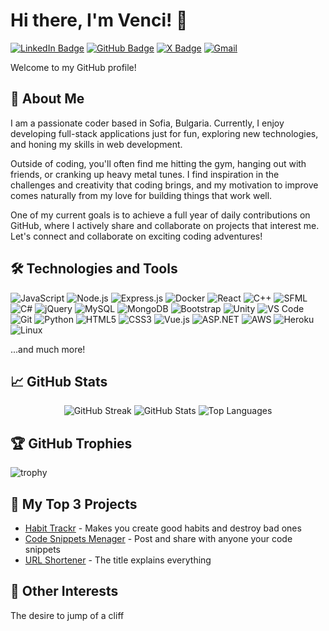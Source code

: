 # Hi there, I'm Venci! 👋

[![LinkedIn Badge](https://img.shields.io/badge/-LinkedIn-blue?style=flat&logo=Linkedin&logoColor=white&link=https://www.linkedin.com/in/yourprofile/)](https://www.linkedin.com/in/ventsislav-manoilov-a82210272/)
[![GitHub Badge](https://img.shields.io/badge/-Github-black?style=flat&logo=github&logoColor=white&link=https://github.com/VencislavManoilov)](https://github.com/VencislavManoilov)
[![X Badge](https://img.shields.io/badge/-Venci-black?style=flat&logo=X&logoColor=whitelink=https://x.com/venci71694746)](https://x.com/venci71694746)
[![Gmail](https://img.shields.io/badge/-Gmail-white?style=flat&logo=gmail&logoColor=whitelink=mailto:vencislav2.manoilov@gmail.com)](mailto:vencislav2.manoilov@gmail.com)

Welcome to my GitHub profile!

## 🚀 About Me

I am a passionate coder based in Sofia, Bulgaria. Currently, I enjoy developing full-stack applications just for fun, exploring new technologies, and honing my skills in web development.

Outside of coding, you'll often find me hitting the gym, hanging out with friends, or cranking up heavy metal tunes. I find inspiration in the challenges and creativity that coding brings, and my motivation to improve comes naturally from my love for building things that work well.

One of my current goals is to achieve a full year of daily contributions on GitHub, where I actively share and collaborate on projects that interest me. Let's connect and collaborate on exciting coding adventures!

## 🛠️ Technologies and Tools

![JavaScript](https://img.shields.io/badge/-JavaScript-333333?style=flat&logo=javascript)
![Node.js](https://img.shields.io/badge/-Node.js-333333?style=flat&logo=node.js)
![Express.js](https://img.shields.io/badge/-Express-333333?style=flat&logo=express)
![Docker](https://img.shields.io/badge/-Docker-333333?style=flat&logo=docker)
![React](https://img.shields.io/badge/-React-333333?style=flat&logo=react)
![C++](https://img.shields.io/badge/-C++-333333?style=flat&logo=c%2B%2B)
![SFML](https://img.shields.io/badge/-SFML-333333?style=flat&logo=sfml)
![C#](https://img.shields.io/badge/-C%23-333333?style=flat&logo=c-sharp)
![jQuery](https://img.shields.io/badge/-jQuery-333333?style=flat&logo=jquery)
![MySQL](https://img.shields.io/badge/-MySQL-333333?style=flat&logo=mysql)
![MongoDB](https://img.shields.io/badge/-MongoDB-333333?style=flat&logo=mongodb)
![Bootstrap](https://img.shields.io/badge/-Bootstrap-333333?style=flat&logo=bootstrap)
![Unity](https://img.shields.io/badge/-Unity-333333?style=flat&logo=unity)
![VS Code](https://img.shields.io/badge/-VS%20Code-333333?style=flat&logo=visual-studio-code)
![Git](https://img.shields.io/badge/-Git-333333?style=flat&logo=git)
![Python](https://img.shields.io/badge/-Python-333333?style=flat&logo=python)
![HTML5](https://img.shields.io/badge/-HTML5-333333?style=flat&logo=html5)
![CSS3](https://img.shields.io/badge/-CSS3-333333?style=flat&logo=css3)
![Vue.js](https://img.shields.io/badge/-Vue.js-333333?style=flat&logo=vue.js)
![ASP.NET](https://img.shields.io/badge/-ASP.NET-333333?style=flat&logo=.net)
![AWS](https://img.shields.io/badge/-AWS-333333?style=flat&logo=amazon-aws)
![Heroku](https://img.shields.io/badge/-Heroku-333333?style=flat&logo=heroku)
![Linux](https://img.shields.io/badge/-Linux-333333?style=flat&logo=linux)

...and much more!

## 📈 GitHub Stats

<div align="center">
  <img src="https://streak-stats.demolab.com?user=VencislavManoilov&theme=radical" alt="GitHub Streak"/>
  <img src="https://github-readme-stats.vercel.app/api?username=VencislavManoilov&rank_icon=github&hide_title=true&theme=radical&hide=border" alt="GitHub Stats"/>
  <img src="https://github-readme-stats.vercel.app/api/top-langs/?username=VencislavManoilov&hide=C%23&layout=compact&theme=radical" alt="Top Languages"/>
</div>

## 🏆 GitHub Trophies

![trophy](https://github-profile-trophy.vercel.app/?username=VencislavManoilov&theme=onedark)

## 🔗 My Top 3 Projects

- [Habit Trackr](https://github.com/yourusername/HabitTrackr) - Makes you create good habits and destroy bad ones
- [Code Snippets Menager](https://github.com/yourusername/Code-Snippets-Manager) - Post and share with anyone your code snippets
- [URL Shortener](https://github.com/yourusername/URL-Shorter) - The title explains everything

<!--
## 📫 Connect with Me

- LinkedIn: [Your LinkedIn Profile](https://www.linkedin.com/in/yourprofile/)
- Twitter: [Your Twitter Profile](https://twitter.com/yourusername)
- Blog: [Your Blog](https://yourblog.com)
- Portfolio: [Your Portfolio](https://yourportfolio.com)

-->

## 🎨 Other Interests

The desire to jump of a cliff
